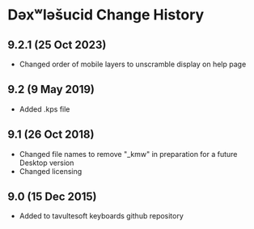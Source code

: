 Dəxʷləšucid Change History
============================
9.2.1 (25 Oct 2023)
-----------------
* Changed order of mobile layers to unscramble display on help page

9.2 (9 May 2019)
-----------------
* Added .kps file

9.1 (26 Oct 2018)
-----------------
* Changed file names to remove "_kmw" in preparation for a future Desktop version
* Changed licensing

9.0 (15 Dec 2015)
-----------------

* Added to tavultesoft keyboards github repository
